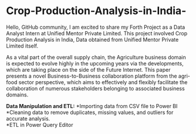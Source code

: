 # Crop-Production-Analysis-in-India-

Hello, GitHub community, I am excited to share my Forth Project as a Data Analyst Intern at Unified Mentor Private Limited. This project involved Crop Production Analysis in India, Data obtained from Unified Mentor Private Limited itself.

As a vital part of the overall supply chain, the Agriculture business domain is expected to evolve highly in the upcoming years via the developments, which are taking place on the side of the Future Internet. This paper presents a novel Business-to-Business collaboration platform from the agri-food sector perspective, which aims to effectively and flexibly facilitate the collaboration of numerous stakeholders belonging to associated business domains. 

**Data Manipulation and ETL:**
*Importing data from CSV file to Power BI
*Cleaning data to remove duplicates, missing values, and outliers for accurate analysis.    
*ETL in Power Query Editor

